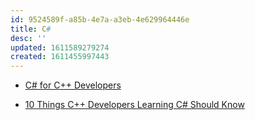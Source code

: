 ```yaml
---
id: 9524589f-a85b-4e7a-a3eb-4e629964446e
title: C#
desc: ''
updated: 1611589279274
created: 1611455997443
---
```


- [C# for C++ Developers](https://media.wiley.com/assets/264/22/0764557599_bonus_AppD.pdf)

- [10 Things C++ Developers Learning C# Should Know](http://geekswithblogs.net/BlackRabbitCoder/archive/2010/08/12/10-things-c-developers-learning-c-should-know.aspx)

